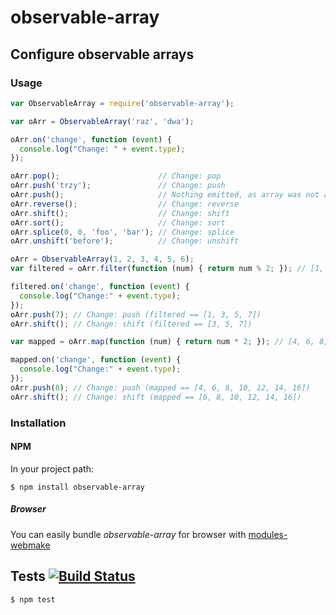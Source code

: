 # observable-array

## Configure observable arrays

### Usage

```javascript
var ObservableArray = require('observable-array');

var oArr = ObservableArray('raz', 'dwa');

oArr.on('change', function (event) {
  console.log("Change: " + event.type);
});

oArr.pop();                      // Change: pop
oArr.push('trzy');               // Change: push
oArr.push();                     // Nothing emitted, as array was not affected
oArr.reverse();                  // Change: reverse
oArr.shift();                    // Change: shift
oArr.sort();                     // Change: sort
oArr.splice(0, 0, 'foo', 'bar'); // Change: splice
oArr.unshift('before');          // Change: unshift

oArr = ObservableArray(1, 2, 3, 4, 5, 6);
var filtered = oArr.filter(function (num) { return num % 2; }); // [1, 3, 5]

filtered.on('change', function (event) {
  console.log("Change:" + event.type);
});
oArr.push(7); // Change: push (filtered == [1, 3, 5, 7])
oArr.shift(); // Change: shift (filtered == [3, 5, 7])

var mapped = oArr.map(function (num) { return num * 2; }); // [4, 6, 8, 10, 12, 14]

mapped.on('change', function (event) {
  console.log("Change:" + event.type);
});
oArr.push(8); // Change: push (mapped == [4, 6, 8, 10, 12, 14, 16])
oArr.shift(); // Change: shift (mapped == [6, 8, 10, 12, 14, 16])
```

### Installation
#### NPM

In your project path:

	$ npm install observable-array

##### Browser

You can easily bundle _observable-array_ for browser with [modules-webmake](https://github.com/medikoo/modules-webmake)

## Tests [![Build Status](https://travis-ci.org/medikoo/observable-array.png)](https://travis-ci.org/medikoo/observable-array)

	$ npm test
